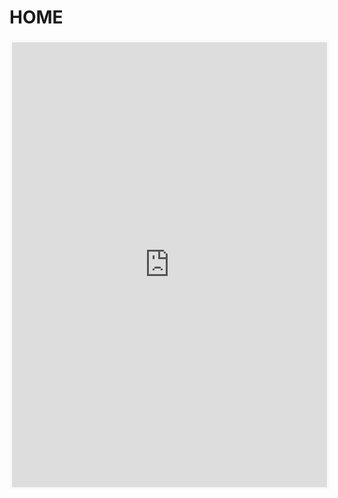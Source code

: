 # HOME
<iframe id='kofiframe' src='https://ko-fi.com/cyber73917/?hidefeed=true&widget=true&embed=true&preview=true' style='border:none;width:100%;padding:4px;background:#f9f9f9;' height='712' title='cyber73917'></iframe>
